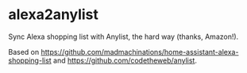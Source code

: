 # alexa2anylist

Sync Alexa shopping list with Anylist, the hard way (thanks, Amazon!).


Based on https://github.com/madmachinations/home-assistant-alexa-shopping-list and https://github.com/codetheweb/anylist.